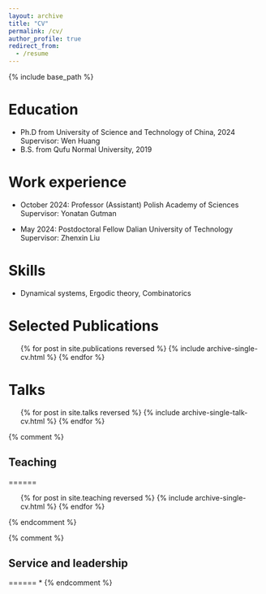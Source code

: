 ```yaml
---
layout: archive
title: "CV"
permalink: /cv/
author_profile: true
redirect_from:
  - /resume
---
```


{% include base_path %}

Education
======
* Ph.D from University of Science and Technology of China, 2024
   Supervisor: Wen Huang
* B.S. from Qufu Normal University, 2019

Work experience
======
  * October 2024: Professor (Assistant) 
    Polish Academy of Sciences
    Supervisor: Yonatan Gutman

  * May 2024: Postdoctoral Fellow
    Dalian University of Technology
    Supervisor: Zhenxin Liu 


  
Skills
======
* Dynamical systems, Ergodic theory, Combinatorics


Selected Publications
======
  <ul>{% for post in site.publications reversed %}
    {% include archive-single-cv.html %}
  {% endfor %}</ul>
  
 Talks
======
  <ul>{% for post in site.talks reversed %}
    {% include archive-single-talk-cv.html  %}
  {% endfor %}</ul>
  
{% comment %}
## Teaching
======
  <ul>{% for post in site.teaching reversed %}
    {% include archive-single-cv.html %}
  {% endfor %}</ul>
{% endcomment %}

{% comment %}
## Service and leadership
======
* 
{% endcomment %}
